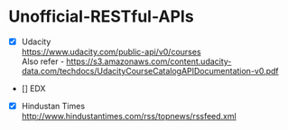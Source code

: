 # Unofficial-RESTful-APIs

- [x] Udacity </br> https://www.udacity.com/public-api/v0/courses 
</br>Also refer - https://s3.amazonaws.com/content.udacity-data.com/techdocs/UdacityCourseCatalogAPIDocumentation-v0.pdf

- [] EDX

- [x] Hindustan Times </br> http://www.hindustantimes.com/rss/topnews/rssfeed.xml

